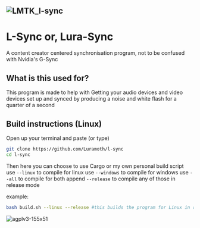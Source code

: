 ![LMTK_l-sync](https://user-images.githubusercontent.com/85266594/161490546-b9080a9d-f58f-4c2a-abc6-cc0e9e35b594.png)
---
# L-Sync or, Lura-Sync
A content creator centered synchronisation program, not to be confused with Nvidia's G-Sync

## What is this used for?
This program is made to help with Getting your audio devices and video devices set up and synced by producing a noise and white flash for a quarter of a second

## Build instructions (Linux)
Open up your terminal and paste (or type)
```bash
git clone https://github.com/Luramoth/l-sync
cd l-sync
```
Then here you can choose to use Cargo or my own personal build script
use `--linux` to compile for linux
use `--windows` to compile for windows
use `--all` to compile for both
append `--release` to compile any of those in release mode

example:
```bash
bash build.sh --linux --release #this builds the program for Linux in release mode
```

![agplv3-155x51](https://user-images.githubusercontent.com/85266594/161496819-22de1d6d-6a8e-4a65-865a-86af5901c834.png)
